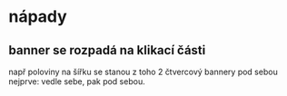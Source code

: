 # nápady
## banner se rozpadá na klikací části 
např poloviny na šířku se stanou z toho 2 čtvercový bannery pod sebou
nejprve: vedle sebe, pak pod sebou.
